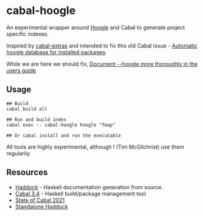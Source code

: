cabal-hoogle
=======
An experimental wrapper around [Hoogle](https://github.com/ndmitchell/hoogle) and Cabal to generate project specific indexes.

Inspired by [cabal-extras](https://github.com/phadej/cabal-extras) and intended to
fix this old Cabal Issue - [Automatic hoogle database for installed packages](https://github.com/haskell/cabal/issues/395).

While we are here we should fix, [Document --hoogle more thoroughly in the users guide](https://github.com/haskell/haddock/issues/807)

Usage
----------

``` shell
## Build
cabal build all

## Run and build index
cabal exec -- cabal-hoogle hoogle "fmap"

## Or cabal install and run the executable
```

All tools are highly experimental, although I (Tim McGilchrist) use them regularily.

Resources
----------

* [Haddock](https://haskell-haddock.readthedocs.io/en/latest/index.html) - Haskell documentation generation from source.
* [Cabal 3.4](https://cabal.readthedocs.io/en/3.4/index.html) - Haskell build/package management tool
* [State of Cabal 2021](https://discourse.haskell.org/t/state-of-the-cabal-q1-q2-2021/2548)
* [Standalone Haddock](https://github.com/ktvoelker/standalone-haddock)
